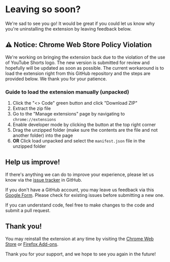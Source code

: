 # Leaving so soon?

We're sad to see you go! It would be great if you could let us know why you're uninstalling the extension by leaving feedback below.

## ⚠️ Notice: Chrome Web Store Policy Violation

We're working on bringing the extension back due to the violation of the use of YouTube Shorts logo. The new version is submitted for review and hopefully will be updated as soon as possible. The current workaround is to load the extension right from this GitHub repository and the steps are provided below. We thank you for your patience.

### Guide to load the extension manually (unpacked)

1. Click the "<> Code" green button and click "Download ZIP"
2. Extract the zip file
3. Go to the "Manage extensions" page by navigating to `chrome://extensions`
4. Enable developer mode by clicking the button at the top right corner
5. Drag the unzipped folder (make sure the contents are the file and not another folder) into the page
6. **OR** Click load unpacked and select the `manifest.json` file in the unzipped folder

## Help us improve!

If there's anything we can do to improve your experience, please let us know via the [issue tracker](https://github.com/ynshung/better-yt-shorts/issues) in GitHub.

If you don't have a GitHub account, you may leave us feedback via this [Google Form](https://forms.gle/pvSiMwDeQVfwyALfA). Please check for existing issues before submitting a new one.

If you can understand code, feel free to make changes to the code and submit a pull request.

## Thank you!

You may reinstall the extension at any time by visiting the [Chrome Web Store](https://chrome.google.com/webstore/detail/better-youtube-shorts/icnidlkdlledahfgejnagmhgaeijokcp) or [Firefox Add-ons](https://addons.mozilla.org/en-US/firefox/addon/better-youtube-shorts).

Thank you for your support, and we hope to see you again in the future!





